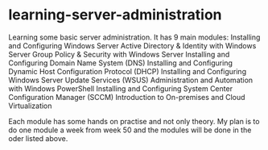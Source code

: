 # learning-server-administration
Learning some basic server administration.
It has 9 main modules:
  Installing and Configuring Windows Server
  Active Directory & Identity with Windows Server
  Group Policy & Security with Windows Server
  Installing and Configuring Domain Name System (DNS)
  Installing and Configuring Dynamic Host Configuration Protocol (DHCP)
  Installing and Configuring Windows Server Update Services (WSUS)
  Administration and Automation with Windows PowerShell
  Installing and Configuring System Center Configuration Manager (SCCM)
  Introduction to On-premises and Cloud Virtualization
 
 Each module has some hands on practise and not only theory. My plan is to do one module a week from week 50 and the modules will be done in the oder listed above. 


   
  

